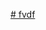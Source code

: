 [# fvdf](https://github.com/jcryptool/core/releases/download/Weekly-1.0.9.1-20230901/JCrypTool-Weekly-1.0.9.1-20230901-Linux-64bit.tar.gz)
